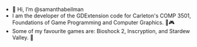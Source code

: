 - 👋 Hi, I’m @samanthabeilman
- I am the developer of the GDExtension code for Carleton's COMP 3501, Foundations of Game Programming and Computer Graphics. 🥰🎮
- Some of my favourite games are: Bioshock 2, Inscryption, and Stardew Valley.  💞️

<!---
samanthabeilman/samanthabeilman is a ✨ special ✨ repository because its `README.md` (this file) appears on your GitHub profile.
You can click the Preview link to take a look at your changes.
- 👀 I’m interested in game design and improving at clean code!
- 🌱 I’m currently learning Intro to Machine Learning & AI, and 3D Game Development with OpenGL. I am also a Teaching Assistant this semester. :)
- 💐 I am comfortable with C, C++ and web design. 
- 💞️ I’m looking to focus on my courses. 
- 📫 How to reach me samanthabeilman@carleton.cmail.ca
--->
